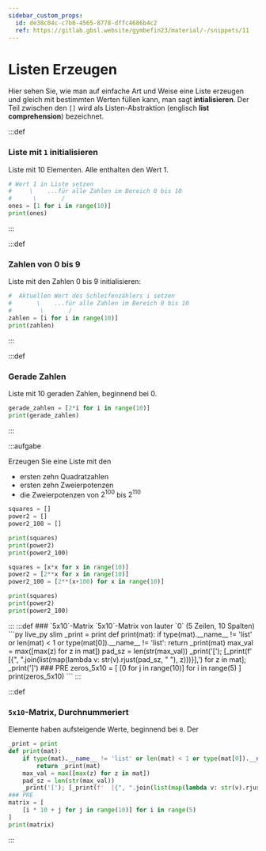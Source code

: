 ```yaml
---
sidebar_custom_props:
  id: de38c04c-c7b6-4565-8778-dffc4686b4c2
  ref: https://gitlab.gbsl.website/gymbefin23/material/-/snippets/11
---
```



# Listen Erzeugen

Hier sehen Sie, wie man auf einfache Art und Weise eine Liste erzeugen und gleich mit bestimmten Werten füllen kann, man sagt __intialisieren__. Der Teil zwischen den `[]` wird als Listen-Abstraktion (englisch **list comprehension**) bezeichnet.

:::def
### Liste mit `1` initialisieren
Liste mit 10 Elementen. Alle enthalten den Wert 1.
```py live_py slim
# Wert 1 in Liste setzen
#     \    ...für alle Zahlen im Bereich 0 bis 10
#      \       /
ones = [1 for i in range(10)]
print(ones)
```
:::

:::def
### Zahlen von 0 bis 9
Liste mit den Zahlen 0 bis 9 initialisieren:
```py live_py slim
#  Aktuellen Wert des Schleifenzählers i setzen
#       \    ...für alle Zahlen im Bereich 0 bis 10
#        \       /
zahlen = [i for i in range(10)]
print(zahlen)
```
:::

:::def
### Gerade Zahlen
Liste mit 10 geraden Zahlen, beginnend bei 0.
```py live_py slim
gerade_zahlen = [2*i for i in range(10)]
print(gerade_zahlen)
```
:::

:::aufgabe
<Answer type="state" webKey="306506df-f70e-4325-a3fd-30430288c666" />

Erzeugen Sie eine Liste mit den
- ersten zehn Quadratzahlen
- ersten zehn Zweierpotenzen
- die Zweierpotenzen von $2^{100}$ bis $2^{110}$

```py live_py id=7912ca3e-b457-43fb-8cec-879e07a9b702
squares = []
power2 = []
power2_100 = []

print(squares)
print(power2)
print(power2_100)
```
<Solution webKey="b54e6cc1-6863-4bcc-86a7-bfeb328b2a7b">

```py live_py slim
squares = [x*x for x in range(10)]
power2 = [2**x for x in range(10)]
power2_100 = [2**(x+100) for x in range(10)]

print(squares)
print(power2)
print(power2_100)
```
</Solution>
:::
:::def
### `5x10`-Matrix
`5x10`-Matrix von lauter `0` (5 Zeilen, 10 Spalten)
```py live_py slim
_print = print
def print(mat):
    if type(mat).__name__ != 'list' or len(mat) < 1 or type(mat[0]).__name__ != 'list':
        return _print(mat)
    max_val = max([max(z) for z in mat])
    pad_sz = len(str(max_val))
    _print('['); [_print(f'  [{", ".join(list(map(lambda v: str(v).rjust(pad_sz, " "), z)))}],') for z in mat]; _print(']')
### PRE
zeros_5x10 = [
    [0 for j in range(10)] for i in range(5)
]
print(zeros_5x10)
```
:::

:::def
### `5x10`-Matrix, Durchnummeriert
Elemente haben aufsteigende Werte, beginnend bei `0`.
Der
```py live_py slim
_print = print
def print(mat):
    if type(mat).__name__ != 'list' or len(mat) < 1 or type(mat[0]).__name__ != 'list':
        return _print(mat)
    max_val = max([max(z) for z in mat])
    pad_sz = len(str(max_val))
    _print('['); [_print(f'  [{", ".join(list(map(lambda v: str(v).rjust(pad_sz, " "), z)))}],') for z in mat]; _print(']')
### PRE
matrix = [
    [i * 10 + j for j in range(10)] for i in range(5)
]
print(matrix)
```
:::

